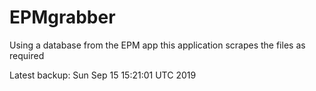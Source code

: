 # EPMgrabber
Using a database from the EPM app this application scrapes the files as required


Latest backup: Sun Sep 15 15:21:01 UTC 2019
